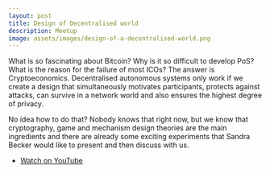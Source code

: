 ```yaml
---
layout: post
title: Design of Decentralised world
description: Meetup
image: assets/images/design-of-a-decentralised-world.png
---
```


What is so fascinating about Bitcoin? Why is it so difficult to develop PoS? What is the reason for the failure of most ICOs? The answer is Cryptoeconomics. Decentralised autonomous systems only work if we create a design that simultaneously motivates participants, protects against attacks, can survive in a network world and also ensures the highest degree of privacy.

No idea how to do that? Nobody knows that right now, but we know that cryptography, game and mechanism design theories are the main ingredients and there are already some exciting experiments that Sandra Becker would like to present and then discuss with us.

<!-- <div class="box alt">
  <div class="videowrapper">
    <iframe width="560" height="315" src="https://www.youtube-nocookie.com/embed/RBqKIFo6GN8?rel=0" frameborder="0" allow="autoplay; encrypted-media" allowfullscreen></iframe>
  </div>
</div> -->

<ul class="actions vertical">
  <li><a href="https://youtu.be/_1S2VwTpRBk" class="button fit icon fa-youtube">Watch on YouTube</a></li>
</ul>
